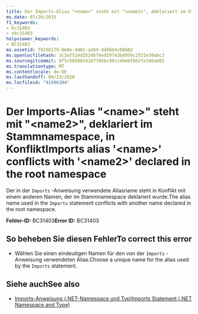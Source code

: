 ```yaml
---
title: Der Imports-Alias "<name>" steht mit "<name2>", deklariert im Stammnamespace, in Konflikt
ms.date: 07/20/2015
f1_keywords:
- bc31403
- vbc31403
helpviewer_keywords:
- BC31403
ms.assetid: f9298179-0b0e-4d01-a269-dd66b4c88b02
ms.openlocfilehash: 3c3a7514d3524b70ed19743bd959c2511e70abc3
ms.sourcegitcommit: bf5c5850654187705bc94cc40ebfb62fe346ab02
ms.translationtype: MT
ms.contentlocale: de-DE
ms.lasthandoff: 09/23/2020
ms.locfileid: "91096304"
---
```

# <a name="imports-alias-name-conflicts-with-name2-declared-in-the-root-namespace"></a><span data-ttu-id="a0592-102">Der Imports-Alias "\<name>" steht mit "\<name2>", deklariert im Stammnamespace, in Konflikt</span><span class="sxs-lookup"><span data-stu-id="a0592-102">Imports alias '\<name>' conflicts with '\<name2>' declared in the root namespace</span></span>

<span data-ttu-id="a0592-103">Der in der `Imports` -Anweisung verwendete Aliasname steht in Konflikt mit einem anderen Namen, der im Stammnamespace deklariert wurde.</span><span class="sxs-lookup"><span data-stu-id="a0592-103">The alias name used in the `Imports` statement conflicts with another name declared in the root namespace.</span></span>  
  
 <span data-ttu-id="a0592-104">**Fehler-ID:** BC31403</span><span class="sxs-lookup"><span data-stu-id="a0592-104">**Error ID:** BC31403</span></span>  
  
## <a name="to-correct-this-error"></a><span data-ttu-id="a0592-105">So beheben Sie diesen Fehler</span><span class="sxs-lookup"><span data-stu-id="a0592-105">To correct this error</span></span>  
  
- <span data-ttu-id="a0592-106">Wählen Sie einen eindeutigen Namen für den von der `Imports` -Anweisung verwendeten Alias.</span><span class="sxs-lookup"><span data-stu-id="a0592-106">Choose a unique name for the alias used by the `Imports` statement.</span></span>  
  
## <a name="see-also"></a><span data-ttu-id="a0592-107">Siehe auch</span><span class="sxs-lookup"><span data-stu-id="a0592-107">See also</span></span>

- [<span data-ttu-id="a0592-108">Imports-Anweisung (.NET-Namespace und Typ)</span><span class="sxs-lookup"><span data-stu-id="a0592-108">Imports Statement (.NET Namespace and Type)</span></span>](../language-reference/statements/imports-statement-net-namespace-and-type.md)
